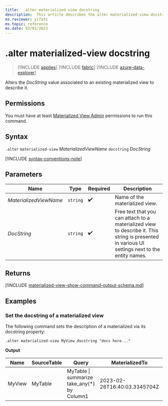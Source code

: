 ```yaml
---
title:  .alter materialized view docstring
description:  This article describes the alter materialized-view docstring command.
ms.reviewer: yifats
ms.topic: reference
ms.date: 03/01/2023
---
```

# .alter materialized-view docstring

> [!INCLUDE [applies](../../includes/applies-to-version/applies.md)] [!INCLUDE [fabric](../../includes/applies-to-version/fabric.md)] [!INCLUDE [azure-data-explorer](../../includes/applies-to-version/azure-data-explorer.md)]

Alters the *DocString* value associated to an existing materialized view to describe it.

## Permissions

You must have at least [Materialized View Admin](../../access-control/role-based-access-control.md) permissions to run this command.

## Syntax

`.alter` `materialized-view` *MaterializedViewName* `docstring` *DocString*

[!INCLUDE [syntax-conventions-note](../../includes/syntax-conventions-note.md)]

## Parameters

| Name                   | Type   | Required | Description                                                                                                                                    |
|------------------------|--------|----------|------------------------------------------------------------------------------------------------------------------------------------------------|
| *MaterializedViewName* | `string` |  :heavy_check_mark:  | Name of the materialized view.                                                                                                                 |
| *DocString*            | `string` |  :heavy_check_mark:  | Free text that you can attach to a materialized view to describe it. This string is presented in various UI settings next to the entity names. |

## Returns

[!INCLUDE [materialized-view-show-command-output-schema.md](../../includes/materialized-view-show-command-output-schema.md)]

## Examples

### Set the docstring of a materialized view

The following command sets the description of a materialized via its docstring property:

```kusto
.alter materialized-view MyView docstring "docs here..."
```

**Output**

| Name   | SourceTable | Query                                       | MaterializedTo                   | LastRun                      | LastRunResult | IsHealthy | IsEnabled | Folder | DocString      | AutoUpdateSchema | EffectiveDateTime            | Lookback   |
|--------|-------------|---------------------------------------------|----------------------------------|------------------------------|---------------|-----------|-----------|--------|----------------|------------------|------------------------------|------------|
| MyView | MyTable     | MyTable \| summarize take_any(*) by Column1 | 2023-02-26T16:40:03.3345704Z     | 2023-02-26T16:44:15.9033667Z | Completed     | true      | true      |        | "docs here..." | true             | 2023-02-23T14:01:42.5172342Z |            |

